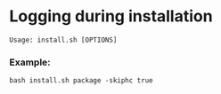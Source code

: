 # Logging during installation
    Usage: install.sh [OPTIONS]
### Example: 
    bash install.sh package -skiphc true
